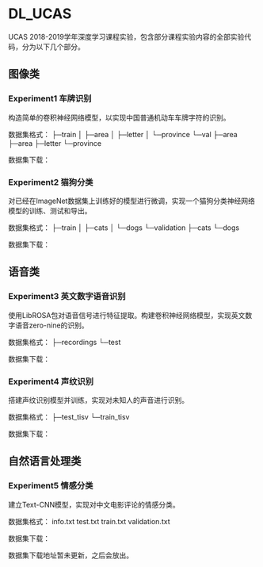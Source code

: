 # DL_UCAS

UCAS 2018-2019学年深度学习课程实验，包含部分课程实验内容的全部实验代码，分为以下几个部分。

## 图像类

### Experiment1 车牌识别

构造简单的卷积神经网络模型，以实现中国普通机动车车牌字符的识别。

数据集格式：
├─train
│  ├─area
│  ├─letter
│  └─province
└─val
    ├─area
    ├─area
    ├─letter
    └─province

数据集下载：

### Experiment2 猫狗分类

对已经在ImageNet数据集上训练好的模型进行微调，实现一个猫狗分类神经网络模型的训练、测试和导出。

数据集格式：
├─train
│  ├─cats
│  └─dogs
└─validation
    ├─cats
    └─dogs

数据集下载：

## 语音类

### Experiment3 英文数字语音识别


使用LibROSA包对语音信号进行特征提取。构建卷积神经网络模型，实现英文数字语音zero-nine的识别。

数据集格式：
├─recordings
└─test

数据集下载：

### Experiment4 声纹识别

搭建声纹识别模型并训练，实现对未知人的声音进行识别。

数据集格式：
├─test_tisv
└─train_tisv

数据集下载：

## 自然语言处理类

### Experiment5 情感分类

建立Text-CNN模型，实现对中文电影评论的情感分类。

数据集格式：
    info.txt
    test.txt
    train.txt
    validation.txt

数据集下载：

数据集下载地址暂未更新，之后会放出。
